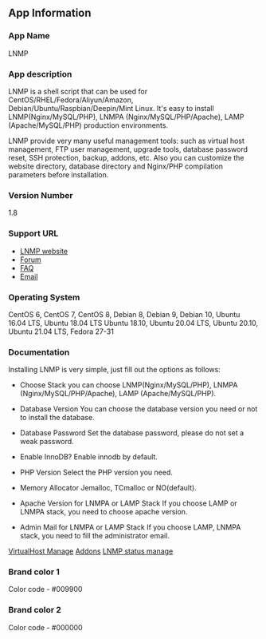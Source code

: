 ## App Information

### App Name

LNMP

### App description

LNMP is a shell script that can be used for CentOS/RHEL/Fedora/Aliyun/Amazon, Debian/Ubuntu/Raspbian/Deepin/Mint Linux. It's easy to install LNMP(Nginx/MySQL/PHP), LNMPA (Nginx/MySQL/PHP/Apache), LAMP (Apache/MySQL/PHP) production environments.

LNMP provide very many useful management tools: such as virtual host management, FTP user management, upgrade tools, database password reset, SSH protection, backup, addons, etc. Also you can customize the website directory, database directory and Nginx/PHP compilation parameters before installation.

### Version Number

1.8

### Support URL

* [LNMP website](https://lnmp.org)
* [Forum](https://bbs.vpser.net/forum-25-1.html)
* [FAQ](https://lnmp.org/faq.html)
* [Email](mailto:admin@lnmp.org)

### Operating System

CentOS 6, CentOS 7, CentOS 8, Debian 8, Debian 9, Debian 10, Ubuntu 16.04 LTS, Ubuntu 18.04 LTS Ubuntu 18.10, Ubuntu 20.04 LTS, Ubuntu 20.10, Ubuntu 21.04 LTS, Fedora 27-31

### Documentation

Installing LNMP is very simple, just fill out the options as follows:

* Choose Stack
  you can choose LNMP(Nginx/MySQL/PHP), LNMPA (Nginx/MySQL/PHP/Apache), LAMP (Apache/MySQL/PHP).

* Database Version
  You can choose the database version you need or not to install the database.

* Database Password
  Set the database password, please do not set a weak password.

* Enable InnoDB?
  Enable innodb by default.

* PHP Version
  Select the PHP version you need.

* Memory Allocator
  Jemalloc, TCmalloc or NO(default).

* Apache Version for LNMPA or LAMP Stack
  If you choose LAMP or LNMPA stack, you need to choose apache version.

* Admin Mail for LNMPA or LAMP Stack
  If you choose LAMP, LNMPA stack, you need to fill the administrator email.


[VirtualHost Manage](https://lnmp.org/faq/lnmp-vhost-add-howto.html)
[Addons](https://lnmp.org/faq/addons.html)
[LNMP status manage](https://lnmp.org/faq/lnmp-status-manager.html)

### Brand color 1

Color code - #009900

### Brand color 2

Color code - #000000

